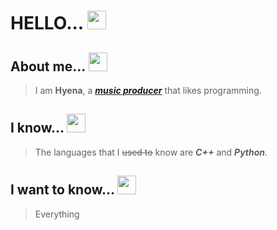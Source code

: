 # HELLO... <img src= "https://cdn.discordapp.com/emojis/778772475462549544.gif" width="30" height="30" />



## About me... <img src= "https://cdn.discordapp.com/emojis/848738178620981308.gif" width="30" height="30" />
> I am **Hyena**, a [***music producer***](https://www.youtube.com/channel/UCGsJUlFVL-9UF0Txxp1VB_w) that likes programming. 

## I know... <img src= "https://cdn.discordapp.com/emojis/792588143094267976.gif" width="30" height="30" />
> The languages that I ~~used to~~ know are **_C++_** and **_Python_**.

## I want to know... <img src="https://cdn.discordapp.com/emojis/764517171232636938.gif" height="30" width="30">
>  Everything
